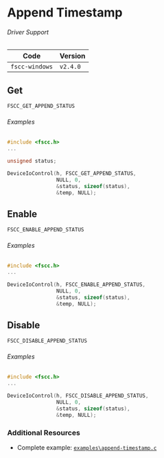 # Append Timestamp

###### Driver Support
| Code           | Version
| -------------- | --------
| `fscc-windows` | `v2.4.0` 


## Get
```c
FSCC_GET_APPEND_STATUS
```

###### Examples
```c
#include <fscc.h>
...

unsigned status;

DeviceIoControl(h, FSCC_GET_APPEND_STATUS, 
                NULL, 0, 
                &status, sizeof(status), 
                &temp, NULL);
```


## Enable
```c
FSCC_ENABLE_APPEND_STATUS
```

###### Examples
```c
#include <fscc.h>
...

DeviceIoControl(h, FSCC_ENABLE_APPEND_STATUS, 
                NULL, 0, 
                &status, sizeof(status), 
                &temp, NULL);
```


## Disable
```c
FSCC_DISABLE_APPEND_STATUS
```

###### Examples
```c
#include <fscc.h>
...

DeviceIoControl(h, FSCC_DISABLE_APPEND_STATUS, 
                NULL, 0, 
                &status, sizeof(status), 
                &temp, NULL);
```


### Additional Resources
- Complete example: [`examples\append-timestamp.c`](https://github.com/commtech/fscc-windows/blob/master/examples/append-timestamp/append-timestamp.c)
